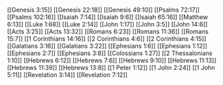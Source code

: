 [[Genesis 3:15]]
[[Genesis 22:18]]
[[Genesis 49:10]]
[[Psalms 72:17]]
[[Psalms 102:16]]
[[Isaiah 7:14]]
[[Isaiah 9:6]]
[[Isaiah 65:16]]
[[Matthew 6:13]]
[[Luke 1:68]]
[[Luke 2:14]]
[[John 1:17]]
[[John 3:5]]
[[John 14:6]]
[[Acts 3:25]]
[[Acts 13:32]]
[[Romans 6:23]]
[[Romans 11:36]]
[[Romans 15:7]]
[[1 Corinthians 14:16]]
[[2 Corinthians 4:6]]
[[2 Corinthians 4:15]]
[[Galatians 3:16]]
[[Galatians 3:22]]
[[Ephesians 1:6]]
[[Ephesians 1:12]]
[[Ephesians 2:7]]
[[Ephesians 3:8]]
[[Colossians 1:27]]
[[2 Thessalonians 1:10]]
[[Hebrews 6:12]]
[[Hebrews 7:6]]
[[Hebrews 9:10]]
[[Hebrews 11:13]]
[[Hebrews 11:39]]
[[Hebrews 13:8]]
[[1 Peter 1:12]]
[[1 John 2:24]]
[[1 John 5:11]]
[[Revelation 3:14]]
[[Revelation 7:12]]
